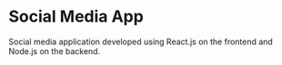 # Social Media App

Social media application developed using React.js on the frontend and Node.js on the backend.